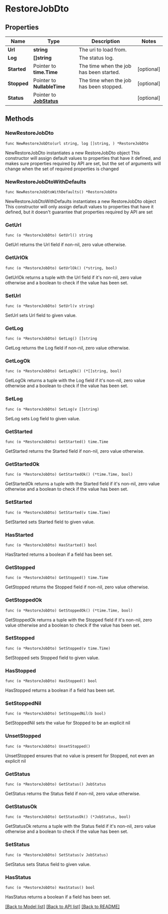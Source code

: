 # RestoreJobDto

## Properties

Name | Type | Description | Notes
------------ | ------------- | ------------- | -------------
**Url** | **string** | The uri to load from. | 
**Log** | **[]string** | The status log. | 
**Started** | Pointer to **time.Time** | The time when the job has been started. | [optional] 
**Stopped** | Pointer to **NullableTime** | The time when the job has been stopped. | [optional] 
**Status** | Pointer to [**JobStatus**](JobStatus.md) |  | [optional] 

## Methods

### NewRestoreJobDto

`func NewRestoreJobDto(url string, log []string, ) *RestoreJobDto`

NewRestoreJobDto instantiates a new RestoreJobDto object
This constructor will assign default values to properties that have it defined,
and makes sure properties required by API are set, but the set of arguments
will change when the set of required properties is changed

### NewRestoreJobDtoWithDefaults

`func NewRestoreJobDtoWithDefaults() *RestoreJobDto`

NewRestoreJobDtoWithDefaults instantiates a new RestoreJobDto object
This constructor will only assign default values to properties that have it defined,
but it doesn't guarantee that properties required by API are set

### GetUrl

`func (o *RestoreJobDto) GetUrl() string`

GetUrl returns the Url field if non-nil, zero value otherwise.

### GetUrlOk

`func (o *RestoreJobDto) GetUrlOk() (*string, bool)`

GetUrlOk returns a tuple with the Url field if it's non-nil, zero value otherwise
and a boolean to check if the value has been set.

### SetUrl

`func (o *RestoreJobDto) SetUrl(v string)`

SetUrl sets Url field to given value.


### GetLog

`func (o *RestoreJobDto) GetLog() []string`

GetLog returns the Log field if non-nil, zero value otherwise.

### GetLogOk

`func (o *RestoreJobDto) GetLogOk() (*[]string, bool)`

GetLogOk returns a tuple with the Log field if it's non-nil, zero value otherwise
and a boolean to check if the value has been set.

### SetLog

`func (o *RestoreJobDto) SetLog(v []string)`

SetLog sets Log field to given value.


### GetStarted

`func (o *RestoreJobDto) GetStarted() time.Time`

GetStarted returns the Started field if non-nil, zero value otherwise.

### GetStartedOk

`func (o *RestoreJobDto) GetStartedOk() (*time.Time, bool)`

GetStartedOk returns a tuple with the Started field if it's non-nil, zero value otherwise
and a boolean to check if the value has been set.

### SetStarted

`func (o *RestoreJobDto) SetStarted(v time.Time)`

SetStarted sets Started field to given value.

### HasStarted

`func (o *RestoreJobDto) HasStarted() bool`

HasStarted returns a boolean if a field has been set.

### GetStopped

`func (o *RestoreJobDto) GetStopped() time.Time`

GetStopped returns the Stopped field if non-nil, zero value otherwise.

### GetStoppedOk

`func (o *RestoreJobDto) GetStoppedOk() (*time.Time, bool)`

GetStoppedOk returns a tuple with the Stopped field if it's non-nil, zero value otherwise
and a boolean to check if the value has been set.

### SetStopped

`func (o *RestoreJobDto) SetStopped(v time.Time)`

SetStopped sets Stopped field to given value.

### HasStopped

`func (o *RestoreJobDto) HasStopped() bool`

HasStopped returns a boolean if a field has been set.

### SetStoppedNil

`func (o *RestoreJobDto) SetStoppedNil(b bool)`

 SetStoppedNil sets the value for Stopped to be an explicit nil

### UnsetStopped
`func (o *RestoreJobDto) UnsetStopped()`

UnsetStopped ensures that no value is present for Stopped, not even an explicit nil
### GetStatus

`func (o *RestoreJobDto) GetStatus() JobStatus`

GetStatus returns the Status field if non-nil, zero value otherwise.

### GetStatusOk

`func (o *RestoreJobDto) GetStatusOk() (*JobStatus, bool)`

GetStatusOk returns a tuple with the Status field if it's non-nil, zero value otherwise
and a boolean to check if the value has been set.

### SetStatus

`func (o *RestoreJobDto) SetStatus(v JobStatus)`

SetStatus sets Status field to given value.

### HasStatus

`func (o *RestoreJobDto) HasStatus() bool`

HasStatus returns a boolean if a field has been set.


[[Back to Model list]](../README.md#documentation-for-models) [[Back to API list]](../README.md#documentation-for-api-endpoints) [[Back to README]](../README.md)


